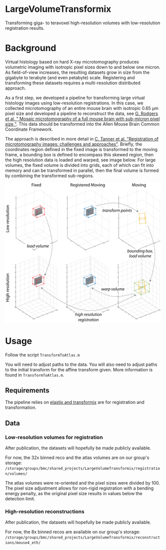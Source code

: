 # LargeVolumeTransformix
Transforming giga- to teravoxel high-resolution volumes with low-resolution registration results. 

# Background
Virtual histology based on hard X-ray microtomography produces volumetric imaging with isotropic pixel sizes down to and below one micron. As field-of-view increases, the resulting datasets grow in size from the gigabyte to terabyte (and even petabyte) scale. Registering and transforming these datasets requires a multi-resolution distributed approach.

As a first step, we developed a pipeline for transforming large virtual histology images using low-resolution registrations. In this case, we collected microtomography of an entire mouse brain with isotropic 0.65 µm pixel size and developed a pipeline to reconstruct the data, see [G. Rodgers et al. " Mosaic microtomography of a full mouse brain with sub-micron pixel size "](https://doi.org/10.1117/12.2633556). This data should be transformed into the Allen Mouse Brain Common Coordinate Framework.

The approach is described in more detail in [C. Tanner et al. "Registration of microtomography images: challenges and approaches"](https://doi.org/10.1117/12.2633922). Briefly, the coordinates region defined in the fixed image is transformed to the moving frame, a bounding box is defined to encompass this skewed region, then the high resolution data is loaded and warped, see image below. For large volumes, the fixed volume is divided into grids, each of which can fit into memory and can be transformed in parallel, then the final volume is formed by combining the transformed sub-regions.

![Coordinate transforms for transformix](https://github.com/grodgers1/LargeVolumeTransformix/blob/main/example/figures/fig_coordtransform.png)

# Usage
Follow the script `TransformToAtlas.m`

You will need to adjust paths to the data. You will also need to adjust paths to the initial transform for the affine transform given. More information is found in `TransformToAtlas.m`.

## Requirements
The pipeline relies on [elastix and transformix](https://elastix.lumc.nl/) are for registration and transformation.

## Data
### Low-resolution volumes for registration
After publication, the datasets will hopefully be made publicly available.

For now, the 32x binned reco and the atlas volumes are on our group's storage:
`/storage/groups/bmc/shared_projects/LargeVolumeTransformix/registration/volumes/`

The atlas volumes were re-oriented and the pixel sizes were divided by 100. The pixel size adjustment allows for non-rigid registration with a bending energy penalty, as the original pixel size results in values below the detection limit.

### High-resolution reconstructions
After publication, the datasets will hopefully be made publicly available.

For now, the 8x binned recos are available on our group's storage:
`/storage/groups/bmc/shared_projects/LargeVolumeTransformix/reconstructions/mouse4_eth/`
